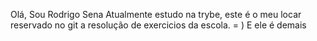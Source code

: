 Olá, Sou Rodrigo Sena
Atualmente estudo na trybe, este é o meu locar reservado no git a resolução de exercicios da escola. = )
E ele é demais 
